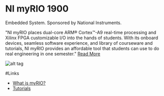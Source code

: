 # NI myRIO 1900
Embedded System. Sponsored by National Instruments.

"NI myRIO places dual-core ARM® Cortex™-A9 real-time processing and Xilinx FPGA customizable I/O into the hands of students. With its onboard devices, seamless software experience, and library of courseware and tutorials, NI myRIO provides an affordable tool that students can use to do real engineering in one semester." 
[Read More](http://www.ni.com/myrio/)

![alt tag](http://sine.ni.com/images/products/us/05161303_m.jpg)

#Links
- [What is myRIO?](http://www.ni.com/myrio/what-is/)
- [Tutorials](http://www.ni.com/tutorial/14621/en/)




